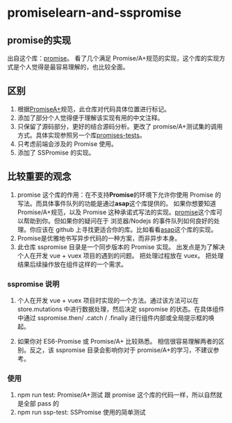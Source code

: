 # promiselearn-and-sspromise

## promise的实现
出自这个库：[promise](https://github.com/then/promise)。
看了几个满足 Promise/A+规范的实现，这个库的实现方式是个人觉得是最容易理解的，也比较全面。

## 区别

1. 根据[PromiseA+](https://promisesaplus.com/)规范，此仓库对代码具体位置进行标记。
2. 添加了部分个人觉得便于理解该实现有用的中文注释。
3. 只保留了源码部分，更好的结合源码分析。更改了 promise/A+测试集的调用方式。具体实现参照另一个库[promises-tests](https://github.com/promises-aplus/promises-tests)。
4. 只考虑前端会涉及的 Promise 使用。
5. 添加了 SSPromise 的实现。

## 比较重要的观念

1. promise 这个库的作用：在不支持**Promise**的环境下允许你使用 Promise 的写法。而具体事件队列的功能是通过**asap**这个库提供的。
   如果你想要知道 Promise/A+规范，以及 Promise 这种承诺式写法的实现。[promise](https://github.com/then/promise)这个库可以帮助到你。但如果你的疑问在于
   浏览器/Nodejs 的事件队列如何良好的处理。你应该在 github 上寻找更适合你的库。比如看看[asap](https://github.com/kriskowal/asap)这个库的实现。
2. Promise是优雅地书写异步代码的一种方案，而非异步本身。
3. 此仓库 sspromise 目录是一个同步版本的 Promise 实现。 出发点是为了解决个人在开发 vue + vuex 项目的遇到的问题。 把处理过程放在 vuex。 把处理结果后续操作放在组件这样的一个需求。

### sspromise 说明

1. 个人在开发 vue + vuex 项目时实现的一个方法。通过该方法可以在 store.mutations 中进行数据处理，然后决定 sspromise 的状态。在具体组件中通过 sspromise.then/ .catch / .finally 进行组件内部或全局提示框的唤起。

2. 如果你对 ES6-Promise 或 Promise/A+ 比较熟悉。 相信很容易理解两者的区别。反之，该 sspromise 目录会影响你对于 promise/A+的学习，不建议参考。

### 使用

1. npm run test: Promise/A+测试 跟 promise 这个库的代码一样，所以自然就是全部 pass 的
2. npm run ssp-test: SSPromise 使用的简单测试
